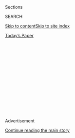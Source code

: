 <div id="app">

<div>

<div>

<div>

<div class="NYTAppHideMasthead css-1q2w90k e1suatyy0">

<div class="section css-ui9rw0 e1suatyy2">

<div class="css-eph4ug er09x8g0">

<div class="css-6n7j50">

</div>

<span class="css-1dv1kvn">Sections</span>

<div class="css-10488qs">

<span class="css-1dv1kvn">SEARCH</span>

</div>

[Skip to content](#site-content)[Skip to site index](#site-index)

</div>

<div class="css-10698na e1huz5gh0">

</div>

</div>

<div id="masthead-bar-one" class="section hasLinks css-15hmgas e1csuq9d3">

<div class="css-uqyvli e1csuq9d0">

</div>

<div class="css-1uqjmks e1csuq9d1">

</div>

<div class="css-9e9ivx">

[](https://myaccount.nytimes.com/auth/login?response_type=cookie&client_id=vi)

</div>

<div class="css-1bvtpon e1csuq9d2">

[Today’s Paper](https://www.nytimes.com/section/todayspaper)

</div>

</div>

</div>

</div>

<div data-aria-hidden="false">

<div id="site-content" role="main">

<div>

<div class="css-1aor85t" style="opacity:0.000000001;z-index:-1;visibility:hidden">

<div class="css-1hqnpie">

<div class="css-epjblv">

<span class="css-100wwgy">Utopia, Abandoned</span>

</div>

<div class="css-k008qs">

<div class="css-o5pzib">

<span class="css-18z7m18"></span>

<div>

</div>

</div>

<span class="css-1n6z4y">https://nyti.ms/2PhfQcw</span>

<div class="css-1705lsu">

<div class="css-4xjgmj">

<div class="css-4skfbu" role="toolbar" data-aria-label="Social Media Share buttons, Save button, and Comments Panel with current comment count" data-testid="share-tools">

  - 
  - 
  - 
  - 
    
    <div class="css-6n7j50">
    
    </div>

  - 
  - 

</div>

</div>

</div>

</div>

</div>

</div>

<div id="NYT_TOP_BANNER_REGION" class="css-13pd83m">

</div>

<div id="top-wrapper" class="css-1sy8kpn">

<div id="top-slug" class="css-l9onyx">

Advertisement

</div>

[Continue reading the main story](#after-top)

<div class="ad top-wrapper" style="text-align:center;height:100%;display:block;min-height:250px">

<div id="top" class="place-ad" data-position="top" data-size-key="top">

</div>

</div>

<div id="after-top">

</div>

</div>

<div>

<div id="sponsor-wrapper" class="css-1hyfx7x">

<div id="sponsor-slug" class="css-19vbshk">

Supported by

</div>

[Continue reading the main story](#after-sponsor)

<div id="sponsor" class="ad sponsor-wrapper" style="text-align:center;height:100%;display:block">

</div>

<div id="after-sponsor">

</div>

</div>

<div class="css-186x18t">

</div>

<div class="css-1vkm6nb ehdk2mb0">

# Utopia, Abandoned

</div>

The Italian town Ivrea was once a model for workers’ rights and
progressive design. Now, it’s both a cautionary tale and evidence of a
grand experiment in making labor humane.

<div class="css-79elbk" data-testid="photoviewer-wrapper">

<div class="css-z3e15g" data-testid="photoviewer-wrapper-hidden">

</div>

<div class="css-1a48zt4 ehw59r15" data-testid="photoviewer-children">

![<span class="css-1l9o2ey e13ogyst0" data-aria-hidden="true">The La
Serra Complex in Ivrea, Italy, designed by Iginio Cappai and Pietro
Mainardis, opened in 1976; it was a social gathering space for Olivetti
employees that included a hotel and movie
theater.</span><span class="css-1nlbvxy e1z0qqy90" itemprop="copyrightHolder"><span class="css-1ly73wi e1tej78p0">Credit...</span><span><span>Nick
Ballón</span></span></span>](https://static01.nyt.com/images/2019/08/28/t-magazine/28tmag-companytowns-slide-MJLG/28tmag-companytowns-slide-MJLG-articleLarge.jpg?quality=75&auto=webp&disable=upscale)

</div>

</div>

<div class="css-18e8msd">

<div class="css-vp77d3 epjyd6m0">

<div class="css-1baulvz">

By [<span class="css-1baulvz last-byline" itemprop="name">Nikil
Saval</span>](https://www.nytimes.com/by/nikil-saval)

</div>

</div>

  - 
    
    <div class="css-nv7ky2 e16638kd2">
    
    Published Aug. 28, 2019Updated Sept. 19, 2019
    
    </div>

  - 
    
    <div class="css-4xjgmj">
    
    <div class="css-pvvomx" role="toolbar" data-aria-label="Social Media Share buttons, Save button, and Comments Panel with current comment count" data-testid="share-tools">
    
      - 
      - 
      - 
      - 
        
        <div class="css-6n7j50">
        
        </div>
    
      - 
      - 
    
    </div>
    
    </div>

</div>

</div>

<div class="section meteredContent css-1r7ky0e" name="articleBody" itemprop="articleBody">

<div class="css-1fanzo5 StoryBodyCompanionColumn">

<div class="css-53u6y8">

IN THE 1950S, the small town of
[Ivrea](https://www.nytimes.com/2007/02/19/world/europe/19orange.html),
which is about an hour’s train ride north of Turin, became the site of
an unheralded experiment in living and working. Olivetti, a renowned
designer and manufacturer of typewriters and accounting machines,
decided to provide for its employees through retirement. They were given
the opportunity to take classes at an on-site sale and trade school;
their lunchtime hours would be filled with speeches or performances from
visiting dignitaries (actors, musicians, poets); and they would receive
a substantial pension upon retirement. They would be housed, if they
liked, in Olivetti-constructed modern homes and apartments. Their
children would receive free day care, and expecting mothers would be
granted 10 months maternity leave. July would be a time of holiday, so
that workers with homes in the surrounding countryside could tend to
small farms — it was important to the company that workers not feel a
division between city and country. Italy’s best
[Modernist](https://www.nytimes.com/2019/08/08/t-magazine/osvaldo-borsani-home-varedo.html)
architects would be hired to design in the Modernist style: Factories,
canteens, offices and study areas would be airy palaces of glass curtain
walls, flat concrete roofs and glazed brick tile. It would be a model
for the nation, and for the world.

All of this was the initiative of Adriano Olivetti, who had inherited
the company from his father, Camillo, who founded it in the early 20th
century. Adriano, born in 1901, was a businessman of unusually wide
learning, with strong inclinations toward humanism. He was a self-taught
student of city planning, and he read extensively the architectural and
urbanist literature of the day. He hired famous designers to work on his
products, making some of them, such as the 1949 Lettera 22 typewriter
and the 1958 Elea 9003 mainframe computer, into icons of design.
Olivetti was a devout Christian and a socialist, but he was distant from
the two main political parties, the Christian Democrats and the
Communists, that occupied these poles in midcentury Italy. Instead, in
1946, he formed his own political party, Il Movimento Comunità, which
was intended to shift power to the diverse social bases and competences
of a broadly conceived community, away from the patronage and
bureaucracy encouraged by Italy’s political parties, thereby charting a
new course for not only the country but for the entire modern age.
Though it was a failure, his ideas of increased welfare provision became
more common and acceptable in Italian politics.

*\[*[*Sign up
here*](https://www.nytimes.com/newsletters/t-list?module=inline) *for
the T List newsletter, a weekly roundup of what T Magazine editors are
noticing and coveting now.\]*

Today, the infrastructure the company built might sound like the
standard “company town,” such as 19th-century [Pullman,
Ill.](https://www.nytimes.com/1990/08/12/travel/the-town-that-pullman-built.html),
built by the Pullman railway company, but Olivetti was in fact
different. In America, company towns first arose as a result of low-wage
workers lacking both rights and basic amenities like transportation. The
more dependent an employee was on the company he worked for, the more
control the company had: Complacent workers whose boss is also their
landlord don’t strike or ask for sick leave or better health care — or
so the logic went. This era of company towns in America was effectively
ushered out by modernity, as labor rights increased thanks to New Deal
domestic policies — and also because, in some instances, workers began
striking when employers attempted to evict them from company housing.
The rise of mass transport also made proximity to the workplace less of
an essential need.

</div>

</div>

<div class="css-1fanzo5 StoryBodyCompanionColumn">

<div class="css-53u6y8">

In Europe, however, the company town had its roots in the model estates
of the Victorian era, where wealthy landowners housed workers and
caretakers in paltry accommodations. At the dawn of the 20th century,
and in a rapidly industrializing Italy especially, the fortunes of
various small towns were, and for the most part remain, inextricably
linked to private companies. The main draw of Rosignano Solvay,
established in 1912 in southern Tuscany, for instance, is its beautiful
white sand beaches, the blanching of the sand a result of toxic chemical
waste from the still-operational Solvay plant, which gave the town its
name. Colleferro, a dreary town just outside of Rome built around a
munitions factory that closed in 1968, has been plagued for the last 70
years by occasional explosions. (There are still company towns in Italy
— the designer [Brunello
Cucinelli](https://www.nytimes.com/2017/06/15/t-magazine/food/brunello-cucinelli-italian-dinner-party-tips.html)
has spent the last 30 years restoring the Umbrian hamlet of
[Solomeo](https://www.nytimes.com/2018/09/21/fashion/brunello-cucinelli-italy.html)
to serve as his eponymous company’s headquarters, and [Diego Della
Valle](https://www.nytimes.com/2016/09/23/t-magazine/fashion/diego-della-valle-tods-interview-milan-fashion-week.html),
C.E.O. of the fashion brand [Tod’s
Group](https://www.nytimes.com/2015/09/25/t-magazine/tods-shoes-milan-fashion-week.html),
relies on local craftsmen from Casette d’Ete, a region on the country’s
east coast, where his company’s main factory is located.) But many of
the best-known towns that orbit around a single industry or company can
seem decidedly un-Italian: There is no ancient architecture or grand
cultural tradition because much of what remains of their history is
contained almost exclusively within the 20th century. The people who
still live in these towns are often descendants of the original company
workers that inhabited them, even though the company has long since
packed up and left. But Olivetti is unique among these places; for a
time, it was likely the most progressive and successful company town
anywhere in the world, existing not for the sake of control or
convenience but rather representing a new and short-lived kind of
corporate idealism, in which business, politics, architecture and the
daily life of the company’s employees all informed one another.

</div>

</div>

<div class="css-a7yk8a e73j0it0">

<div class="css-1xdhyk6 erfvjey0">

<span class="css-1ly73wi e1tej78p0">Image</span>

<div class="css-zjzyr8">

<div data-testid="lazyimage-container" style="height:515.5555555555555px">

</div>

</div>

</div>

<span class="css-1l9o2ey e13ogyst0" data-aria-hidden="true">The interior
of the former La Serra
Complex.</span><span class="css-1nlbvxy e1z0qqy90" itemprop="copyrightHolder"><span class="css-1ly73wi e1tej78p0">Credit...</span><span>Nick
Ballón</span></span>

<div class="css-1xdhyk6 erfvjey0">

<span class="css-1ly73wi e1tej78p0">Image</span>

<div class="css-zjzyr8">

<div data-testid="lazyimage-container" style="height:515.5555555555555px">

</div>

</div>

</div>

<span class="css-1l9o2ey e13ogyst0" data-aria-hidden="true">Olivetti’s
1932 MPI
typewriter.</span><span class="css-1nlbvxy e1z0qqy90" itemprop="copyrightHolder"><span class="css-1ly73wi e1tej78p0">Credit...</span><span>Nick
Ballón</span></span>

</div>

<div class="css-1fanzo5 StoryBodyCompanionColumn">

<div class="css-53u6y8">

In 1960, Adriano died, and the company — already saddled with its
ill-advised
[acquisition](https://www.nytimes.com/1963/10/26/archives/olivetti-underwood-corp-completes-merger-terms.html)
of the American typewriter company Underwood — went into a crisis.
Adriano’s brother, Roberto, took over but lacked Adriano’s sense of
vision. Twenty-eight years later, Carlo De Benedetti, a figure imbued
with the ethos of a corporate raider, began to streamline Olivetti,
shedding its socialist impulses in a bid to compete in the computer age.
His efforts
[failed](https://www.nytimes.com/1996/09/04/business/de-benedetti-steps-down-as-the-chairman-of-olivetti.html).
By the 1980s, Olivetti had become subject to the same global headwinds
as many manufacturers, and the company foundered. In the early 2000s, it
was merged with a telecom giant. At its peak in the 1970s, the company
had 73,283 workers worldwide; today, it has around 400. But it’s the
surrounding town that has been affected most deeply. Ivrea today has a
population of 24,000, having lost a quarter of its residents since the
1980s. The average age is 48.

In 2018, UNESCO declared Ivrea a World Heritage site; the effect has so
far, for better or for worse, been unnoticeable. (“UNESCO’s ‘World
Heritage’ listing is the kiss of death,” the acerbic Italian critic
Marco D’Eramo [wrote in a 2014
article](https://newleftreview.org/issues/II88/articles/marco-d-eramo-unescocide)
for New Left Review. “Once the label is affixed, the city’s life is
snuffed out; it is ready for taxidermy.”) Arriving by commuter rail from
Turin, one would have no idea that one was in a former capital of
industrial design. An eerie spellbound nothingness prevails. Except for
a set of fading explanatory placards along the town’s main road, there
are few signs pointing to the landmark buildings — a housing project
designed by Marcello Nizzoli, the lead designer of the Lettera 22; the
Olivetti Research Center, designed by the architect Eduardo Vittoria,
where the Elea computer was conceptualized — once renowned as much for
their design as for the part they played in a munificent private welfare
state. Only one of the office buildings is still in use. A former
factory has been converted into a gym. Many of the remaining dozen or so
structures are empty, speechless monuments to an aborted utopia.

</div>

</div>

<div class="css-79elbk" data-testid="photoviewer-wrapper">

<div class="css-z3e15g" data-testid="photoviewer-wrapper-hidden">

</div>

<div class="css-1a48zt4 ehw59r15" data-testid="photoviewer-children">

![<span class="css-1l9o2ey e13ogyst0" data-aria-hidden="true">The
interior of the town
nursery.</span><span class="css-1nlbvxy e1z0qqy90" itemprop="copyrightHolder"><span class="css-1ly73wi e1tej78p0">Credit...</span><span>Nick
Ballón</span></span>](https://static01.nyt.com/images/2019/08/28/t-magazine/28tmag-companytowns-slide-VUUO/28tmag-companytowns-slide-VUUO-articleLarge.jpg?quality=75&auto=webp&disable=upscale)

</div>

</div>

<div class="css-1fanzo5 StoryBodyCompanionColumn">

<div class="css-53u6y8">

FROM ABOVE, IVREA is an hourglass, cinched in the middle where it is
crossed by the Dora Baltea river. The northern side is the historic
center, with the usual array of squeezed cobblestoned streets issuing
into breathable piazzas. The southern side, with the buildings located
at distances best traversed by automobile, sometimes set back from the
Via Jervis and fronted by useless ceremonial greenery, is where the
city’s decrepit industrial and managerial heritage lies. Via Jervis is
the chief artery. It is a name that feels strange to say in Italian,
though it is dedicated to the partisan Guglielmo “Willy” Jervis, who was
captured by fascists in 1944 and executed by firing squad. To walk it,
as I did from my guest home in an adjoining town, is to experience the
desolation of an idea that has gone to seed. An office building from the
1980s looks faded and unremarkable without the hum of activity that must
have once surrounded it. Tennis courts are covered with weeds.

</div>

</div>

<div class="css-1fanzo5 StoryBodyCompanionColumn">

<div class="css-53u6y8">

Ivrea had been a settlement since the fifth century B.C., and under the
Roman Republic it went by the name of Eporedia. But it came into greater
prominence during the Renaissance, when it fell under the sway of the
[Turin](https://www.nytimes.com/2017/05/10/t-magazine/travel/turin-italy-art-carol-rama-carlo-mollino-castello-di-rivoli.html)-based
House of Savoy. A sterling example of this past lingers in the convent
of San Bernardino, with its excellent frescoes of the life of Christ
completed around 1490 by the minor Italian artist Giovanni Martino
Spanzotti. It was to this convent that Camillo Olivetti, born and raised
in the surrounding Alpine foothills that are visible from nearly
anywhere in the town, moved his family when he established his
typewriter company in a still-standing brick building. If you stand in
front of the tan stucco of San Bernardino, you stare directly at the
once-modern exteriors of Olivetti, whose glass exteriors were meant to
exude the future and reflect the past.

In contemporary Ivrea, however, it is hard to imagine the bustle of the
recent past. A former employee, Enrico Capellaro, who had started in
manufacturing in the 1950s before working his way up to management,
described his daily routine as fairly relaxed: Renowned Italian actors
like [Vittorio
Gassman](https://www.nytimes.com/2000/06/30/movies/vittorio-gassman-77-veteran-italian-star-comfortable-in-classics-and-comedy-dies.html)
and comedians came through at lunchtime. New books and magazines could
be consulted at the 30,000-volume library (which was open to all
Ivreans). A Pullman bus would drive through town at midday, carrying
workers home for lunch, if they wanted. The Social Services Building,
built of sandy concrete and organized entirely around repeating
hexagonal shapes, from spindly columns to large rooms, was across from
the main factory buildings and was where the company offered health care
to its workers.

## For a time, Ivrea was likely the most progressive and successful company town in the world, representing a new and short-lived kind of corporate idealism.

Two major additions to the red brick building, built between 1939 and
1949, look like perfect representations of a moment in architectural
thought: The first is a long, low-slung block threaded with ribbon
windows; the second, known as Ico Centrale, is a fully glazed,
curtain-walled facade, shielded from the light by
[Corbusier](https://www.nytimes.com/2018/08/08/t-magazine/le-corbusier-japan-modernism.html)-style
brises-soleil. A third building, also covered with a slick glass-skinned
facade, now houses a nursing school. The others are empty, filled with
the detritus of companies past, having only recently been acquired by a
developer who is attempting to secure contracts for new firms while
preserving the buildings. These are glorious, light-filled spaces,
unsung monuments to the rationalist, functionalist architecture that
dominated progressive thinking in the midcentury. On the southern side
of Ico Centrale, a perpendicular bend causes two portions of the
building to face and reflect each other — the implicit idea being that
employees on either side would have the opportunity to see each other in
their daily work, and, even more implicitly, that the company was open
and transparent to itself and the world.

Olivetti also built housing and hotels, two of which are the most
strange and wonderful buildings in any city. The West Residential
Center, popularly known as the Talponia, is a crescent-shaped block
built into a hillside. Its roof is paved and walkable, its facade
entirely glass, articulated into rectangles by dark gray metal framing.
Originally intended for short business stays, it projects a spirit of
efficiency, with modular furniture and bedrooms separated only by
curtains. The Hotel La Serra, outside the main center, was built in the
1970s and betrays the influence of postmodernism. Composed of an
irregular series of stacked, graduated floors, it is meant to look like
a typewriter, but from the inside, the rooms feel like the tightly
constructed cabin of a ship, with oval porthole-like windows and a
secret armoire holding a vanity mirror, whose curved doors open
perfectly into the concave surrounding space.

It makes sense that Olivetti would be a symbol of historic pride. As a
principal player in the 20th-century “miracle,” when Italy climbed out
of the depths of fascism and the catastrophe of World War II to become
the eighth largest economy in the world, it is essential to Italian
identity. The nostalgia for this time in Ivrea can be intense. [Stefano
Sertoli](https://www.comune.ivrea.to.it/entra-in-comune/amministrazione-trasparente/organizzazione/articolazione-degli-uffici/item/stefano-sertoli.html),
the recently elected mayor, mentioned how often he came across people
with an incredibly precise recall for eras and moments in company
history. Some 1,900 residents of the city are recipients of the spille
d’oro, or “gold pins,” which represent 25 years of continuous service
to the company. The legacy of Olivetti is, he said, “un patrimonio
pazzesco” — an insanely rich heritage.

</div>

</div>

<div class="css-79elbk" data-testid="photoviewer-wrapper">

<div class="css-z3e15g" data-testid="photoviewer-wrapper-hidden">

</div>

<div class="css-1a48zt4 ehw59r15" data-testid="photoviewer-children">

<div class="css-1xdhyk6 erfvjey0">

<span class="css-1ly73wi e1tej78p0">Image</span>

<div class="css-zjzyr8">

<div data-testid="lazyimage-container" style="height:515.5555555555555px">

</div>

</div>

</div>

<span class="css-1l9o2ey e13ogyst0" data-aria-hidden="true">The exterior
of the La Serra
complex.</span><span class="css-1nlbvxy e1z0qqy90" itemprop="copyrightHolder"><span class="css-1ly73wi e1tej78p0">Credit...</span><span>Nick
Ballón</span></span>

</div>

</div>

<div class="css-1fanzo5 StoryBodyCompanionColumn">

<div class="css-53u6y8">

IF AMERICAN COMPANY TOWNS were tied to private industry’s desire to
quell progressive movements, in Italy, the company town was just as
influenced by the rise of fascism.
[Sabaudia](https://intransit.blogs.nytimes.com/2008/06/13/sun-sand-and-mussolini/),
a coastal town near Rome, was created in 1933 as a result of orders from
[Benito
Mussolini](https://www.nytimes.com/topic/person/benito-mussolini), who
transported the urban poor from Rome to the coast in order to drain the
surrounding malaria-infested marshlands. Monfalcone, near the border of
Slovenia, became a part of Italy only after World War I but was soon
converted into an important shipbuilding outpost by the fascist regime.
Many of these towns began a slow decline in business and population
following World War II, though it’s no accident that the best of Ivrea
as imagined by Olivetti emerged as a postwar phenomenon, a place in
direct ideological opposition to Mussolini’s government. If most company
towns, both in Europe and America, were paternalistic in the extreme —
some of them going so far as to pay workers with “company scrip,” which
could only be used at company-owned stores — this was not the intention
in Ivrea, thanks in no small part to Adriano, who combined in his person
the grandiose impulses of a humanitarian, the self-obsession of an
entrepreneur and the sententiousness of a rich autodidact. Inducted into
an already successful company, he also, crucially, had experience
working in a factory. Unlike the mechanical engineer [Frederick Winslow
Taylor](https://archive.nytimes.com/www.nytimes.com/learning/general/onthisday/bday/0320.html)
from a generation earlier, who also came into factory life from an elite
background but drew the conclusion that work needed to be rationalized
within an inch of its life — leading to his concept of “scientific
management” — Adriano arrived at a factory and experienced the full
spectrum of alienation. He would later testify to knowing “the awful
monotony and the weight of repeating actions ad infinitum, on a drill or
a press.” His experience led him to the realization that “it was
necessary to set man free from this degrading slavery.” Gastone
Garziera, an engineer who had worked on computing and electronics in the
1960s and ’70s, recalled Adriano Olivetti’s “desire to lighten in any
way possible” the burden of work.

Adriano returned to Italy to take up the mantle of the family firm; he
became president in 1938. He was committed to Modernism — not just as an
architectural and aesthetic phenomenon but as a political program.
Though he joined the Fascist Party during the years of Mussolini, he
eventually sought to make contacts with Americans and supported the
resistance, for which he was arrested. Adriano makes an indelible
character in the Italian novelist [Natalia
Ginzburg](https://www.nytimes.com/1991/10/09/books/natalia-ginzburg-75-novelist-essayist-and-translator-is-dead.html)’s
marvelous “[Family
Lexicon](https://www.nyrb.com/products/a_family_lexicon?variant=1094928849)”
(1963), a memoiristic novel of life in Turin during the two World Wars:

> He was fat and pale and his uniform fit badly over his round, fat
> shoulders. I’ve never seen anyone wear that gray-green outfit with a
> pistol at the waist more awkwardly and less martially than him. He had
> a pronounced melancholic air about him, which was perhaps because he
> didn’t like being a soldier in the least. He was shy and quiet, but
> when he did speak he talked for a long time in a low voice and said
> confusing and enigmatic things while staring off into space with his
> small blue eyes, at once cold and dreamy.

This implicitly self-regarding personality expressed itself in the
spirit of the company he led and in the products they created. As with
the Bauhaus, the short-lived but highly influential German school of
design, there was an attempt to unify aesthetically the entire
production, from the products themselves to the advertisements for them,
but with a markedly stronger emphasis on rendering the work environment
itself a humane one. (The influence of the
[Bauhaus](https://www.nytimes.com/2019/02/04/t-magazine/bauhaus-school-architecture-history.html)
was in some cases direct: [Alexander “Xanti”
Schawinsky](https://www.nytimes.com/2015/03/19/arts/artsspecial/archive-of-xanti-schawinsky-bauhaus-artist-is-exhibited-in-zurich.html),
an alumnus of the Bauhaus, designed a new typewriter for Olivetti, the
Studio 42, and consulted on the construction of the new headquarters.
[Herbert
Bayer](https://www.nytimes.com/1985/10/01/arts/herbert-bayer-85-a-designer-and-artist-of-bauhaus-school.html),
one of his instructors, designed company advertisements.) Olivetti
wanted to build, as the modernist architecture critic Mario Labó wrote,
“a place of work ruled by progress, guided by justice, and fired by
the light of beauty.” Workers became part of the management of the
company through a system of co-determination, and thus helped build the
welfare institutions that catered to them.

</div>

</div>

<div class="css-a7yk8a e73j0it0">

<div class="css-1xdhyk6 erfvjey0">

<span class="css-1ly73wi e1tej78p0">Image</span>

<div class="css-zjzyr8">

<div data-testid="lazyimage-container" style="height:515.5555555555555px">

</div>

</div>

</div>

<span class="css-1l9o2ey e13ogyst0" data-aria-hidden="true">Housing from
1956 in the neighborhood called Canton Vesco, in central
Ivrea.</span><span class="css-1nlbvxy e1z0qqy90" itemprop="copyrightHolder"><span class="css-1ly73wi e1tej78p0">Credit...</span><span>Nick
Ballón</span></span>

<div class="css-1xdhyk6 erfvjey0">

<span class="css-1ly73wi e1tej78p0">Image</span>

<div class="css-zjzyr8">

<div data-testid="lazyimage-container" style="height:515.5555555555555px">

</div>

</div>

</div>

<span class="css-1l9o2ey e13ogyst0" data-aria-hidden="true">The entrance
to another housing complex, Edificio 18, built in 1954 by Marcello
Nizzoli.</span><span class="css-1nlbvxy e1z0qqy90" itemprop="copyrightHolder"><span class="css-1ly73wi e1tej78p0">Credit...</span><span>Nick
Ballón</span></span>

</div>

<div class="css-1fanzo5 StoryBodyCompanionColumn">

<div class="css-53u6y8">

In these years, Olivetti produced several of the products that brought
it world renown. The lightweight and (relatively) portable Lettera 22,
one of the most beautiful and functional machines ever made, became a
popular typewriter for business as well as private use. Its baby blue
coloration and the light, springy action of its rounded keys were part
of the transformation from a typewriter as a loud, mechanical object for
processing business to one that lent itself to contemplative, private
writing. (It was the favorite of many American writers, including
[Thomas Pynchon](https://www.nytimes.com/topic/person/thomas-pynchon),
[Sylvia Plath](https://www.nytimes.com/topic/person/sylvia-plath), [Gore
Vidal](https://www.nytimes.com/topic/person/gore-vidal).) A couple of
decades later, in 1968, and with the help of the designer [Ettore
Sottsass
Jr.](https://www.nytimes.com/2013/12/12/garden/rare-gems-from-ettore-sottsass.html),
Olivetti would produce the apotheosis of the typewriter-for-pleasure,
the [Valentine](https://www.metmuseum.org/art/collection/search/739409),
a lollipop of a machine, the high point of Pop Art in design.
Advertisements for the Valentine showed its users taking the typewriter
to the beach.

But by the ’70s, people were moving from typewriters to electronic
devices, and though the company had created what is considered the first
personal computer, the P101, the company’s success on this front had
stalled. Some observers attribute Olivetti’s downfall less to company
failings than to nefarious plotting by foreign powers. Mario Tchou,
Olivetti’s brilliant chief computer programmer, died in a car accident,
and Olivetti’s last independent president, [Carlo De
Benedetti](https://www.nytimes.com/1992/04/17/business/olivetti-s-chief-is-convicted-in-collapse-of-bank-in-1982.html),
suggested that it was widely believed among Olivettians that “he had
been killed by forces connected to American secret agents.” Garziera
also vouched that the Americans were suspicious of computing advances
falling into the hands of a country that was perpetually on the verge of
Communism. And in 2019’s “[The Mysterious Affair at
Olivetti](https://www.penguinrandomhouse.ca/books/544552/the-mysterious-affair-at-olivetti-by-meryle-secrest/9780451493651),”
the journalist [Meryle
Secrest](https://www.penguinrandomhouse.com/authors/27553/meryle-secrest)
advances a circumstantial version of the same theory (without, it must
be admitted, confirming it). Whatever the reasons, the failure to
achieve results in computing doomed the company, and — at least for the
near term — Ivrea with it.

</div>

</div>

<div class="css-79elbk" data-testid="photoviewer-wrapper">

<div class="css-z3e15g" data-testid="photoviewer-wrapper-hidden">

</div>

<div class="css-1a48zt4 ehw59r15" data-testid="photoviewer-children">

<div class="css-1xdhyk6 erfvjey0">

<span class="css-1ly73wi e1tej78p0">Image</span>

<div class="css-zjzyr8">

<div data-testid="lazyimage-container" style="height:515.5555555555555px">

</div>

</div>

</div>

<span class="css-1l9o2ey e13ogyst0" data-aria-hidden="true">The former
Sertec building, designed by Ezio Sgrelli and built in 1968, which held
Olivetti’s engineering
offices.</span><span class="css-1nlbvxy e1z0qqy90" itemprop="copyrightHolder"><span class="css-1ly73wi e1tej78p0">Credit...</span><span>Nick
Ballón</span></span>

</div>

</div>

<div class="css-1fanzo5 StoryBodyCompanionColumn">

<div class="css-53u6y8">

HOW DOES A company town reinvent itself once the company leaves town? In
some respects, Ivrea reflects broader trends in Italy, rather than
circumstances unique to itself. Changes in technology may have made
Olivetti obsolete, but the Italian economic miracle of the 1950s and
’60s peaked around 1970 anyway, when Fiat’s production headquarters,
in nearby Turin, became one of the largest car factories in Europe (and
during which time Olivetti was still one of the most successful
manufacturers of typewriters and other business machines in the world).
This growth was helped by a mass migration of workers from the country’s
impoverished south to the heavily industrialized northwest. But as the
’70s turned into the ’80s, Turin, Ivrea and other cities and towns
that had grown rapidly after World War II fell victim to the same
economic trends that would stunt the growth of American manufacturing
towns across the Rust Belt: Recurring recessions meant that costs were
cut across all industries, labor was outsourced to cheaper countries and
companies like Fiat and Olivetti began [laying
off](https://www.nytimes.com/1982/04/02/business/fiat-layoffs-set.html)
thousands of workers, plunging the very concept of the company town into
an existential crisis. There are, according to a 2016 Italian
environmental association report, some 2,500 rural Italian towns that
are [nearly abandoned and
depopulated](https://www.nytimes.com/2017/09/07/t-magazine/abandoned-italian-towns.html),
half-empty monuments to departed industry. Others, like Ivrea, are more
of a nostalgic time capsule, less a ruin than a shell of the past trying
to find ways to bring back their old glory.

</div>

</div>

<div class="css-1fanzo5 StoryBodyCompanionColumn">

<div class="css-53u6y8">

As major companies shrank in size or merged with larger corporations
(Fiat now
[owns](https://www.nytimes.com/topic/company/fiat-chrysler-automobiles-nv)
Chrysler), their corporate paternalism faded from view, replaced by more
immediate economic concerns. This would end Olivetti’s well-intentioned
experiment in humane labor. Now, as is the case in so many small
municipalities in Italy and elsewhere in the world, Ivrea has
experienced an alarming turn in its politics. After decades of
center-left rule — including a stint by Adriano himself as mayor — last
year the leadership shifted to the right, with a [new government
affiliated with the anti-immigrant party La
Lega](https://www.nytimes.com/2018/03/04/world/europe/italy-election.html).
I spoke with the new mayor, Sertoli, who had been part of the effort to
secure UNESCO recognition for the city. He talked vaguely of the need to
“bring back excellence” to the city, but also noted it was problematic
that so many of Olivetti’s structures were in various private hands. The
current holder of the Brick Factory building is
[Icona](https://www.icona.srl/?lang=en), a coalition attempting to
redevelop the original Olivetti buildings in the hope of returning
industry and innovation to the area. Icona’s slogan is “The Future Is
Back Home.” The atrium connecting the Brick Factory to the others still
has a mosaic tile statue of Camillo Olivetti.

</div>

</div>

<div class="css-a7yk8a e73j0it0">

<div class="css-1xdhyk6 erfvjey0">

<span class="css-1ly73wi e1tej78p0">Image</span>

<div class="css-zjzyr8">

<div data-testid="lazyimage-container" style="height:515.5555555555555px">

</div>

</div>

</div>

<span class="css-1l9o2ey e13ogyst0" data-aria-hidden="true">The West
Residential Center, popularly known as the
Talponia.</span><span class="css-1nlbvxy e1z0qqy90" itemprop="copyrightHolder"><span class="css-1ly73wi e1tej78p0">Credit...</span><span>Nick
Ballón</span></span>

<div class="css-1xdhyk6 erfvjey0">

<span class="css-1ly73wi e1tej78p0">Image</span>

<div class="css-zjzyr8">

<div data-testid="lazyimage-container" style="height:515.5555555555555px">

</div>

</div>

</div>

<span class="css-1l9o2ey e13ogyst0" data-aria-hidden="true">The interior
of the Hotel La Serra, in Ivrea, an Italian company town run in its
prime by the Olivetti typewriter
manufacturer.</span><span class="css-1nlbvxy e1z0qqy90" itemprop="copyrightHolder"><span class="css-1ly73wi e1tej78p0">Credit...</span><span>Nick
Ballón</span></span>

</div>

<div class="css-1fanzo5 StoryBodyCompanionColumn">

<div class="css-53u6y8">

Other efforts at reviving Ivrea don’t take their cues from Olivetti at
all. Gianmario Pilo, a book marketer in Turin whose father worked at the
company for 35 years, has started a literary festival, [La Grande
Invasione](http://www.lagrandeinvasione.it/), with the aim of
jump-starting the cultural life of the town and encouraging younger
residents to stay. He spoke about how his parents were always passionate
readers, partly because of the company’s efforts to inculcate culture in
its workers’ lives.

The extraordinary achievement of Olivetti is also part of what
overwhelms and partly vitiates the lives that have come after it. The
afterglow that still hovers over Ivrea is that of young Adriano in
“Family Lexicon”: dreamy, speaking at once to everyone and no one,
quietly saying “enigmatic things.” It may be the best example in history
of a city organized around a single company and its vision, in which
some profits were reinvested into the life of the company’s workers and
the surrounding community. At its best, the spirit of reinvestment can
be given back, if perhaps never again at the level it once had. When I
asked Pilo why he pursued his desires in Ivrea, he said simply that it
was to “give back to the city that had gifted me a happy childhood and
adolescence.” The children of Olivetti may yet restore the ideas that
still whistle down the quiet streets of the town it once dominated.

</div>

</div>

<div>

</div>

</div>

<div>

</div>

<div>

</div>

<div>

</div>

<div>

<div id="bottom-wrapper" class="css-1ede5it">

<div id="bottom-slug" class="css-l9onyx">

Advertisement

</div>

[Continue reading the main story](#after-bottom)

<div id="bottom" class="ad bottom-wrapper" style="text-align:center;height:100%;display:block;min-height:90px">

</div>

<div id="after-bottom">

</div>

</div>

</div>

</div>

</div>

## Site Index

<div>

</div>

## Site Information Navigation

  - [© <span>2020</span> <span>The New York Times
    Company</span>](https://help.nytimes.com/hc/en-us/articles/115014792127-Copyright-notice)

<!-- end list -->

  - [NYTCo](https://www.nytco.com/)
  - [Contact
    Us](https://help.nytimes.com/hc/en-us/articles/115015385887-Contact-Us)
  - [Work with us](https://www.nytco.com/careers/)
  - [Advertise](https://nytmediakit.com/)
  - [T Brand Studio](http://www.tbrandstudio.com/)
  - [Your Ad
    Choices](https://www.nytimes.com/privacy/cookie-policy#how-do-i-manage-trackers)
  - [Privacy](https://www.nytimes.com/privacy)
  - [Terms of
    Service](https://help.nytimes.com/hc/en-us/articles/115014893428-Terms-of-service)
  - [Terms of
    Sale](https://help.nytimes.com/hc/en-us/articles/115014893968-Terms-of-sale)
  - [Site Map](https://spiderbites.nytimes.com)
  - [Help](https://help.nytimes.com/hc/en-us)
  - [Subscriptions](https://www.nytimes.com/subscription?campaignId=37WXW)

</div>

</div>

</div>

</div>
